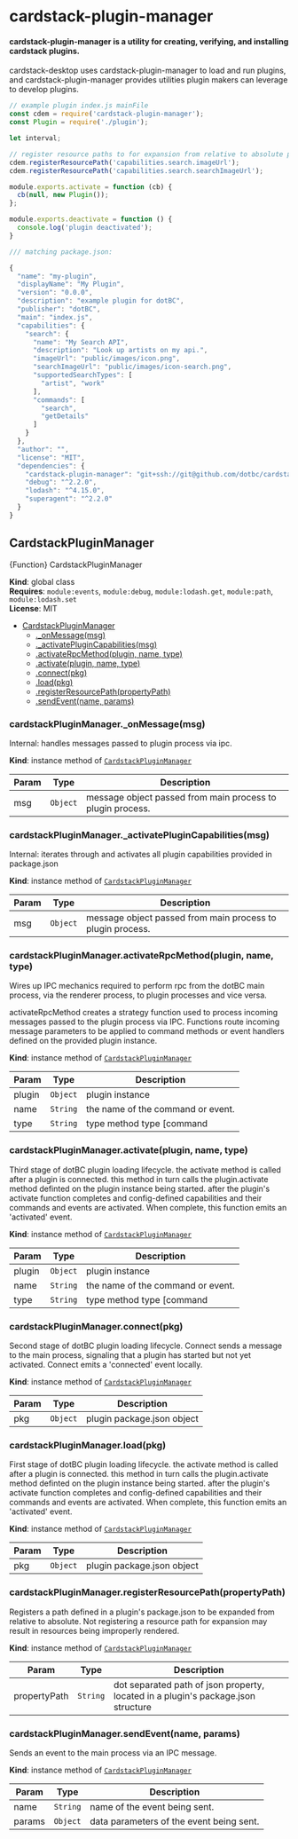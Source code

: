 # cardstack-plugin-manager

#### cardstack-plugin-manager is a utility for creating, verifying, and installing cardstack plugins.

cardstack-desktop uses cardstack-plugin-manager to load and run plugins, and cardstack-plugin-manager provides utilities plugin makers can leverage to develop plugins.

```javascript
// example plugin index.js mainFile
const cdem = require('cardstack-plugin-manager');
const Plugin = require('./plugin');

let interval;

// register resource paths to for expansion from relative to absolute paths
cdem.registerResourcePath('capabilities.search.imageUrl');
cdem.registerResourcePath('capabilities.search.searchImageUrl');

module.exports.activate = function (cb) {
  cb(null, new Plugin());
};

module.exports.deactivate = function () {
  console.log('plugin deactivated');
}

/// matching package.json:

{
  "name": "my-plugin",
  "displayName": "My Plugin",
  "version": "0.0.0",
  "description": "example plugin for dotBC",
  "publisher": "dotBC",
  "main": "index.js",
  "capabilities": {
    "search": {
      "name": "My Search API",
      "description": "Look up artists on my api.",
      "imageUrl": "public/images/icon.png",
      "searchImageUrl": "public/images/icon-search.png",
      "supportedSearchTypes": [
        "artist", "work"
      ],
      "commands": [
        "search",
        "getDetails"
      ]
    }
  },
  "author": "",
  "license": "MIT",
  "dependencies": {
    "cardstack-plugin-manager": "git+ssh://git@github.com/dotbc/cardstack-plugin-manager.git",
    "debug": "^2.2.0",
    "lodash": "^4.15.0",
    "superagent": "^2.2.0"
  }
}


```

## CardstackPluginManager
{Function} CardstackPluginManager

**Kind**: global class  
**Requires**: <code>module:events</code>, <code>module:debug</code>, <code>module:lodash.get</code>, <code>module:path</code>, <code>module:lodash.set</code>  
**License**: MIT  

* [CardstackPluginManager](#CardstackPluginManager)
    * [._onMessage(msg)](#CardstackPluginManager+_onMessage)
    * [._activatePluginCapabilities(msg)](#CardstackPluginManager+_activatePluginCapabilities)
    * [.activateRpcMethod(plugin, name, type)](#CardstackPluginManager+activateRpcMethod)
    * [.activate(plugin, name, type)](#CardstackPluginManager+activate)
    * [.connect(pkg)](#CardstackPluginManager+connect)
    * [.load(pkg)](#CardstackPluginManager+load)
    * [.registerResourcePath(propertyPath)](#CardstackPluginManager+registerResourcePath)
    * [.sendEvent(name, params)](#CardstackPluginManager+sendEvent)

<a name="CardstackPluginManager+_onMessage"></a>

### cardstackPluginManager._onMessage(msg)
Internal: handles messages passed to plugin process via ipc.

**Kind**: instance method of <code>[CardstackPluginManager](#CardstackPluginManager)</code>  

| Param | Type | Description |
| --- | --- | --- |
| msg | <code>Object</code> | message object passed from main process to plugin process. |

<a name="CardstackPluginManager+_activatePluginCapabilities"></a>

### cardstackPluginManager._activatePluginCapabilities(msg)
Internal: iterates through and activates all plugin capabilities provided in 
package.json

**Kind**: instance method of <code>[CardstackPluginManager](#CardstackPluginManager)</code>  

| Param | Type | Description |
| --- | --- | --- |
| msg | <code>Object</code> | message object passed from main process to plugin process. |

<a name="CardstackPluginManager+activateRpcMethod"></a>

### cardstackPluginManager.activateRpcMethod(plugin, name, type)
Wires up IPC mechanics required to perform rpc from the dotBC main process, via the
renderer process, to plugin processes and vice versa. 

activateRpcMethod creates a strategy function used to process incoming messages passed 
to the plugin process via IPC. Functions route incoming message parameters to be applied 
to command methods or event handlers defined on the provided plugin instance.

**Kind**: instance method of <code>[CardstackPluginManager](#CardstackPluginManager)</code>  

| Param | Type | Description |
| --- | --- | --- |
| plugin | <code>Object</code> | plugin instance |
| name | <code>String</code> | the name of the command or event. |
| type | <code>String</code> | type method type [command|event]. |

<a name="CardstackPluginManager+activate"></a>

### cardstackPluginManager.activate(plugin, name, type)
Third stage of dotBC plugin loading lifecycle. the activate method is called after
a plugin is connected. this method in turn calls the plugin.activate method definted 
on the plugin instance being started. after the plugin's activate function completes
and config-defined capabilities and their commands and events are activated. When
complete, this function emits an 'activated' event.

**Kind**: instance method of <code>[CardstackPluginManager](#CardstackPluginManager)</code>  

| Param | Type | Description |
| --- | --- | --- |
| plugin | <code>Object</code> | plugin instance |
| name | <code>String</code> | the name of the command or event. |
| type | <code>String</code> | type method type [command|event]. |

<a name="CardstackPluginManager+connect"></a>

### cardstackPluginManager.connect(pkg)
Second stage of dotBC plugin loading lifecycle. Connect sends a message
to the main process, signaling that a plugin has started but not yet activated. Connect
emits a 'connected' event locally.

**Kind**: instance method of <code>[CardstackPluginManager](#CardstackPluginManager)</code>  

| Param | Type | Description |
| --- | --- | --- |
| pkg | <code>Object</code> | plugin package.json object |

<a name="CardstackPluginManager+load"></a>

### cardstackPluginManager.load(pkg)
First stage of dotBC plugin loading lifecycle. the activate method is called after
a plugin is connected. this method in turn calls the plugin.activate method definted 
on the plugin instance being started. after the plugin's activate function completes
and config-defined capabilities and their commands and events are activated. When
complete, this function emits an 'activated' event.

**Kind**: instance method of <code>[CardstackPluginManager](#CardstackPluginManager)</code>  

| Param | Type | Description |
| --- | --- | --- |
| pkg | <code>Object</code> | plugin package.json object |

<a name="CardstackPluginManager+registerResourcePath"></a>

### cardstackPluginManager.registerResourcePath(propertyPath)
Registers a path defined in a plugin's package.json to be expanded from relative
to absolute. Not registering a resource path for expansion may result in 
resources being improperly rendered.

**Kind**: instance method of <code>[CardstackPluginManager](#CardstackPluginManager)</code>  

| Param | Type | Description |
| --- | --- | --- |
| propertyPath | <code>String</code> | dot separated path of json property, located in a plugin's package.json structure |

<a name="CardstackPluginManager+sendEvent"></a>

### cardstackPluginManager.sendEvent(name, params)
Sends an event to the main process via an IPC message.

**Kind**: instance method of <code>[CardstackPluginManager](#CardstackPluginManager)</code>  

| Param | Type | Description |
| --- | --- | --- |
| name | <code>String</code> | name of the event being sent. |
| params | <code>Object</code> | data parameters of the event being sent. |

